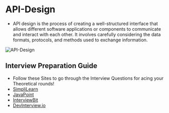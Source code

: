 # API-Design
- API design is the process of creating a well-structured interface that allows different software applications or components to communicate and interact with each other. It involves carefully considering the data formats, protocols, and methods used to exchange information.   

![API-Design](https://socialify.git.ci/shahzaneer/API-Design/image?description=1&descriptionEditable=This%20repo%20is%20a%20comprehensive%20resource%20for%20anyone%20looking%20to%20master%20the%20fundamentals%20of%20API%20design.%20It%20covers%20API%20fundamentals%2C%20API%20Design%20Patterns%2C%20Data%20Modeling%2C%20and%20Performance%20Optimization%20concepts.%20&forks=1&issues=1&language=1&name=1&owner=1&pattern=Circuit%20Board&pulls=1&stargazers=1&theme=Dark)

## Interview Preparation Guide

- Follow these Sites to go through the Interview Questions for acing your Theoretical rounds!
- [SimpliLearn](https://www.simplilearn.com/rest-api-interview-questions-answers-article)
- [JavaPoint](https://www.javatpoint.com/api-application-programming-interface)
- [InterviewBit](https://www.interviewbit.com/oops-interview-questions/)
- [DevInterview.io](https://devinterview.io/)

